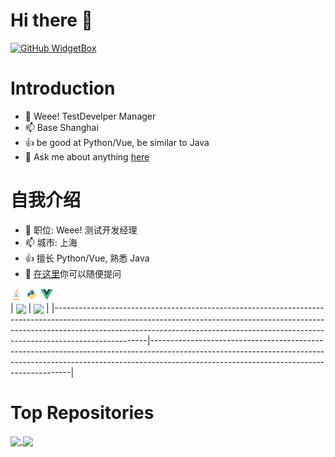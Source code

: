 # Hi there 👋
[![GitHub WidgetBox](https://github-widgetbox.vercel.app/api/profile?username=462548187&data=followers,repositories,stars,commits)](https://github.com/462548187/)

# Introduction
- 🔭 Weee! TestDevelper Manager
- 📫 Base Shanghai
- 👍 be good at Python/Vue, be similar to Java
- 💬 Ask me about anything [here](https://github.com/462548187/462548187/issues)


# 自我介绍
- 🔭 职位: Weee! 测试开发经理
- 📫 城市: 上海
- 👍 擅长 Python/Vue, 熟悉 Java
- 💬 [在这里](https://github.com/462548187/462548187/issues)你可以随便提问

<code><img height="20" alt="Java" src="https://raw.githubusercontent.com/github/explore/80688e429a7d4ef2fca1e82350fe8e3517d3494d/topics/java/java.png"></code>
<code><img height="20" alt="Python" src="https://raw.githubusercontent.com/github/explore/5c058a388828bb5fde0bcafd4bc867b5bb3f26f3/topics/python/python.png"></code>
<code><img height="20" alt="Vue" src="https://raw.githubusercontent.com/github/explore/80688e429a7d4ef2fca1e82350fe8e3517d3494d/topics/vue/vue.png"></code>  
| <a href="https://github.com/462548187/"><img align="center" src="https://github-readme-stats.vercel.app/api?username=462548187&show_icons=true&theme=radical" /></a> | <a href="https://github.com/462548187/"><img align="center" src="https://github-readme-stats.vercel.app/api/top-langs/?username=462548187&layout=compact&theme=radical&langs_count=8" /></a> |
|-----------------------------------------------------------------------------------------------------------------------------------------------------------------------------------------------------------------------------------------------------------------|----------------------------------------------------------------------------------------------------------------------------------------------------------------------------------------------------------------------|


# Top Repositories
<a href="https://github.com/462548187/fastApiFramework">
  <img align="center" src="https://github-readme-stats.vercel.app/api/pin/?username=462548187&repo=fastApiFramework&theme=radical" />
</a>
<a href="https://github.com/462548187/fastApiFramework">
  <img align="center" src="https://github-readme-stats.vercel.app/api/pin/?username=462548187&repo=fastApiFramework&theme=radical" />
</a>
<br />
<br />
